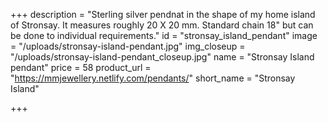 +++
description = "Sterling silver pendnat in the shape of my home island of Stronsay. It measures roughly 20 X 20 mm. Standard chain 18\" but can be done to individual requirements."
id = "stronsay_island_pendant"
image = "/uploads/stronsay-island-pendant.jpg"
img_closeup = "/uploads/stronsay-island-pendant_closeup.jpg"
name = "Stronsay Island pendant"
price = 58
product_url = "https://mmjewellery.netlify.com/pendants/"
short_name = "Stronsay Island"

+++
